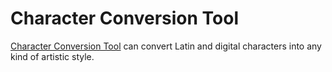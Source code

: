 # Character Conversion Tool

[Character Conversion Tool](https://quinn0823.github.io/character-conversion-tool/) can convert Latin and digital characters into any kind of artistic style.